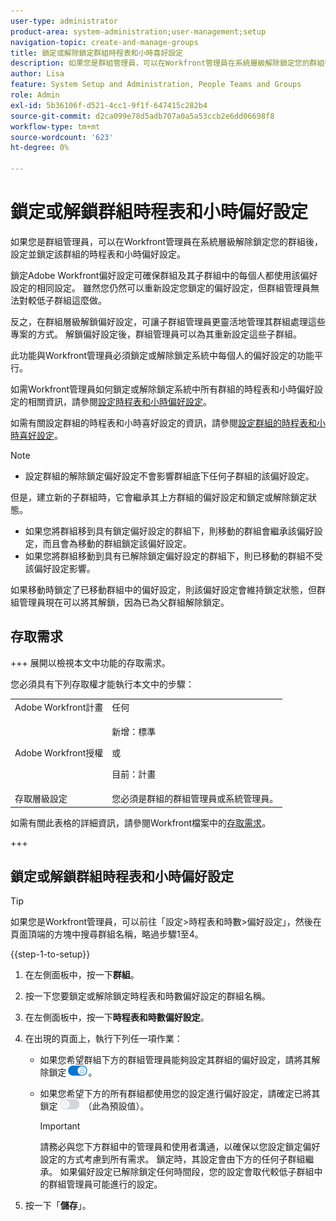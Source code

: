 ```yaml
---
user-type: administrator
product-area: system-administration;user-management;setup
navigation-topic: create-and-manage-groups
title: 鎖定或解除鎖定群組時程表和小時喜好設定
description: 如果您是群組管理員，可以在Workfront管理員在系統層級解除鎖定您的群組後，設定並鎖定該群組的時程表和小時偏好設定。
author: Lisa
feature: System Setup and Administration, People Teams and Groups
role: Admin
exl-id: 5b36106f-d521-4cc1-9f1f-647415c282b4
source-git-commit: d2ca099e78d5adb707a0a5a53ccb2e6dd06698f8
workflow-type: tm+mt
source-wordcount: '623'
ht-degree: 0%

---
```


# 鎖定或解鎖群組時程表和小時偏好設定

如果您是群組管理員，可以在Workfront管理員在系統層級解除鎖定您的群組後，設定並鎖定該群組的時程表和小時偏好設定。

鎖定Adobe Workfront偏好設定可確保群組及其子群組中的每個人都使用該偏好設定的相同設定。 雖然您仍然可以重新設定您鎖定的偏好設定，但群組管理員無法對較低子群組這麼做。

反之，在群組層級解鎖偏好設定，可讓子群組管理員更靈活地管理其群組處理這些專案的方式。 解鎖偏好設定後，群組管理員可以為其重新設定這些子群組。

此功能與Workfront管理員必須鎖定或解除鎖定系統中每個人的偏好設定的功能平行。

如需Workfront管理員如何鎖定或解除鎖定系統中所有群組的時程表和小時偏好設定的相關資訊，請參閱[設定時程表和小時偏好設定](../../../administration-and-setup/set-up-workfront/configure-timesheets-schedules/timesheet-and-hour-preferences.md)。

如需有關設定群組的時程表和小時喜好設定的資訊，請參閱[設定群組的時程表和小時喜好設定](../../../administration-and-setup/manage-groups/create-and-manage-groups/configure-timesheet-hour-preferences-group.md)。

<!--
Unlike other Lock/Unlock articles that start just like this one, we need the steps here. In other areas, the lock/unlock step is part of the article about setting preferences or creating statuses.</p>
-->

>[!NOTE]
>
>* 設定群組的解除鎖定偏好設定不會影響群組底下任何子群組的該偏好設定。
>
>  但是，建立新的子群組時，它會繼承其上方群組的偏好設定和鎖定或解除鎖定狀態。
>
>* 如果您將群組移到具有鎖定偏好設定的群組下，則移動的群組會繼承該偏好設定，而且會為移動的群組鎖定該偏好設定。
>* 如果您將群組移動到具有已解除鎖定偏好設定的群組下，則已移動的群組不受該偏好設定影響。
>
>  如果移動時鎖定了已移動群組中的偏好設定，則該偏好設定會維持鎖定狀態，但群組管理員現在可以將其解鎖，因為已為父群組解除鎖定。

## 存取需求

+++ 展開以檢視本文中功能的存取需求。

您必須具有下列存取權才能執行本文中的步驟：

<table style="table-layout:auto"> 
 <col> 
 <col> 
 <tbody> 
  <tr> 
   <td role="rowheader">Adobe Workfront計畫</td> 
   <td>任何</td> 
  </tr> 
  <tr> 
  <tr> 
   <td role="rowheader">Adobe Workfront授權</td> 
   <td><p>新增：標準</p>
       <p>或</p>
       <p>目前：計畫</p></td>
  </tr> 
  </tr> 
  <tr> 
   <td role="rowheader">存取層級設定</td> 
   <td>您必須是群組的群組管理員或系統管理員。</td>
  </tr> 
 </tbody> 
</table>

如需有關此表格的詳細資訊，請參閱Workfront檔案中的[存取需求](/help/quicksilver/administration-and-setup/add-users/access-levels-and-object-permissions/access-level-requirements-in-documentation.md)。

+++

## 鎖定或解鎖群組時程表和小時偏好設定

>[!TIP]
>
>如果您是Workfront管理員，可以前往「設定>時程表和時數>偏好設定」，然後在頁面頂端的方塊中搜尋群組名稱，略過步驟1至4。

{{step-1-to-setup}}

1. 在左側面板中，按一下&#x200B;**群組**。
1. 按一下您要鎖定或解除鎖定時程表和時數偏好設定的群組名稱。
1. 在左側面板中，按一下&#x200B;**時程表和時數偏好設定**。

1. 在出現的頁面上，執行下列任一項作業：

   * 如果您希望群組下方的群組管理員能夠設定其群組的偏好設定，請將其解除鎖定![解除鎖定切換](assets/unlock-toggle-button.png)。
   * 如果您希望下方的所有群組都使用您的設定進行偏好設定，請確定已將其鎖定![鎖定切換](assets/lock-toggle-button.png) （此為預設值）。

     >[!IMPORTANT]
     >
     >請務必與您下方群組中的管理員和使用者溝通，以確保以您設定鎖定偏好設定的方式考慮到所有需求。 鎖定時，其設定會由下方的任何子群組繼承。 如果偏好設定已解除鎖定任何時間段，您的設定會取代較低子群組中的群組管理員可能進行的設定。

1. 按一下「**儲存**」。
